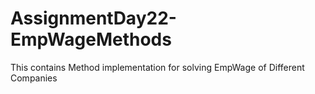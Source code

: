 # AssignmentDay22-EmpWageMethods
This contains Method implementation for solving EmpWage of Different Companies
